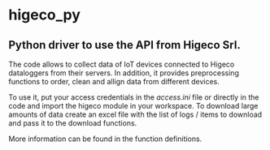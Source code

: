 # higeco_py
## Python driver to use the API from Higeco Srl. 

The code allows to collect data of IoT devices connected to Higeco dataloggers from their servers. 
In addition, it provides preprocessing functions to order, clean and allign data from different devices.

To use it, put your access credentials in the *access.ini* file or directly in the code and import the higeco module in your workspace.
To download large amounts of data create an excel file with the list of logs / items to download and pass it to the download functions. 

More information can be found in the function definitions.
